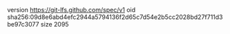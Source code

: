version https://git-lfs.github.com/spec/v1
oid sha256:09d8e6abd4efc2944a5794136f2d65c7d54e2b5cc2028bd27f711d3be97c3077
size 2095
